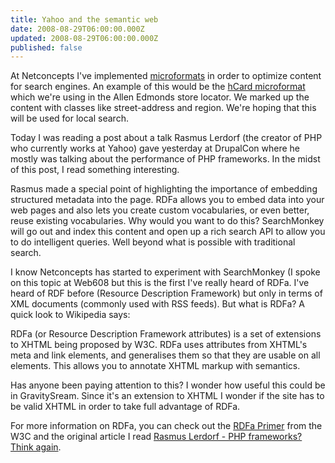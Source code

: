 ```yaml
---
title: Yahoo and the semantic web
date: 2008-08-29T06:00:00.000Z
updated: 2008-08-29T06:00:00.000Z
published: false
---
```


At Netconcepts I've implemented [microformats](http://microformats.org/) in order to optimize content for search engines. An example of this would be the [hCard microformat](http://microformats.org/wiki/hcard) which we're using in the Allen Edmonds store locator. We marked up the content with classes like street-address and region. We're hoping that this will be used for local search.

Today I was reading a post about a talk Rasmus Lerdorf (the creator of PHP who currently works at Yahoo) gave yesterday at DrupalCon where he mostly was talking about the performance of PHP frameworks. In the midst of this post, I read something interesting.

Rasmus made a special point of highlighting the importance of embedding structured metadata into the page. RDFa allows you to embed data into your web pages and also lets you create custom vocabularies, or even better, reuse existing vocabularies. Why would you want to do this? SearchMonkey will go out and index this content and open up a rich search API to allow you to do intelligent queries. Well beyond what is possible with traditional search.

I know Netconcepts has started to experiment with SearchMonkey (I spoke on this topic at Web608 but this is the first I've really heard of RDFa. I've heard of RDF before (Resource Description Framework) but only in terms of XML documents (commonly used with RSS feeds). But what is RDFa? A quick look to Wikipedia says:

RDFa (or Resource Description Framework attributes) is a set of extensions to XHTML being proposed by W3C. RDFa uses attributes from XHTML's meta and link elements, and generalises them so that they are usable on all elements. This allows you to annotate XHTML markup with semantics.

Has anyone been paying attention to this? I wonder how useful this could be in GravitySream. Since it's an extension to XHTML I wonder if the site has to be valid XHTML in order to take full advantage of RDFa.

For more information on RDFa, you can check out the [RDFa Primer](http://www.w3.org/TR/xhtml-rdfa-primer/) from the W3C and the original article I read [Rasmus Lerdorf - PHP frameworks? Think again](http://www.sitepoint.com/blogs/2008/08/29/rasmus-lerdorf-php-frameworks-think-again/).

